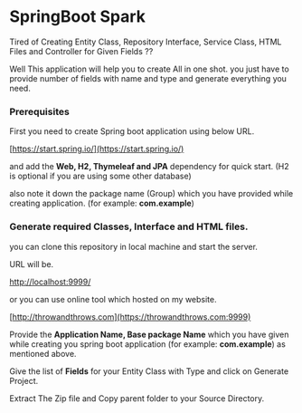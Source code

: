 # SpringBoot Spark

Tired of Creating Entity Class, Repository Interface, Service Class, HTML Files and Controller for Given Fields ??

Well This application will help you to create All in one shot. you just have to provide number of fields with name and type and generate everything you need. 

### Prerequisites

First you need to create Spring boot application using below URL. 

[https://start.spring.io/](https://start.spring.io/)

and add the **Web, H2, Thymeleaf and JPA** dependency for quick start. (H2 is optional if you are using some other database)

also note it down the package name (Group) which you have provided while creating application.  (for example: **com.example**)

### Generate required Classes, Interface and HTML files. 

you can clone this repository in local machine and start the server. 

URL will be. 

[http://localhost:9999/](http://localhost:9999/)

or you can use online tool which hosted on my website. 

[http://throwandthrows.com](https://throwandthrows.com:9999)

Provide the **Application Name, Base package Name** which you have given while creating you spring boot application  (for example: **com.example**) as mentioned above. 

Give the list of **Fields** for your Entity Class with Type and click on Generate Project. 

Extract The Zip file and Copy parent folder to your Source Directory. 
